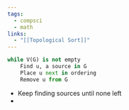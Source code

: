 ```yaml
---
tags:
  - compsci
  - math
links:
  - "[[Topological Sort]]"
---
```

```python
while V(G) is not empty
	Find u, a source in G
	Place u next in ordering
	Remove u from G

```
- Keep finding sources until none left
- 